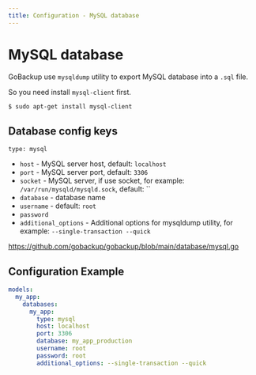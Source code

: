```yaml
---
title: Configuration - MySQL database
---
```


# MySQL database

GoBackup use `mysqldump` utility to export MySQL database into a `.sql` file.

So you need install `mysql-client` first.

```bash
$ sudo apt-get install mysql-client
```

## Database config keys

`type: mysql`

- `host` - MySQL server host, default: `localhost`
- `port` - MySQL server port, default: `3306`
- `socket` - MySQL server, if use socket, for example: `/var/run/mysqld/mysqld.sock`, default: ``
- `database` - database name
- `username` - default: `root`
- `password`
- `additional_options` - Additional options for mysqldump utility, for example: `--single-transaction --quick`

https://github.com/gobackup/gobackup/blob/main/database/mysql.go

## Configuration Example

```yml
models:
  my_app:
    databases:
      my_app:
        type: mysql
        host: localhost
        port: 3306
        database: my_app_production
        username: root
        password: root
        additional_options: --single-transaction --quick
```
